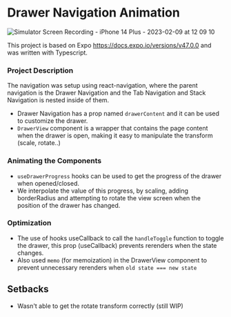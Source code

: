 # Drawer Navigation Animation

![Simulator Screen Recording - iPhone 14 Plus - 2023-02-09 at 12 09 10](https://user-images.githubusercontent.com/21360216/217796656-27b684d5-1692-4c4a-9bd7-f27cc97c1958.gif)

This project is based on Expo https://docs.expo.io/versions/v47.0.0 and was written with Typescript.

### Project Description

The navigation was setup using react-navigation, where the parent navigation is the Drawer Navigation and the Tab Navigation and Stack Navigation is nested inside of them.

- Drawer Navigation has a prop named `drawerContent` and it can be used to customize the drawer.
- `DrawerView` component is a wrapper that contains the page content when the drawer is open, making it easy to manipulate the transform (scale, rotate..)

### Animating the Components

- `useDrawerProgress` hooks can be used to get the progress of the drawer when opened/closed.
- We interpolate the value of this progress, by scaling, adding borderRadius and attempting to rotate the view screen when the position of the drawer has changed.

### Optimization

- The use of hooks useCallback to call the `handleToggle` function to toggle the drawer, this prop (useCallback) prevents rerenders when the state changes.
- Also used `memo` (for memoization) in the DrawerView component to prevent unnecessary rerenders when `old state === new state`

## Setbacks

- Wasn't able to get the rotate transform correctly (still WIP)
